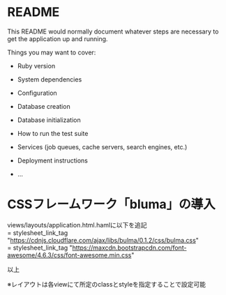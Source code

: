 # README

This README would normally document whatever steps are necessary to get the
application up and running.

Things you may want to cover:

* Ruby version

* System dependencies

* Configuration

* Database creation

* Database initialization

* How to run the test suite

* Services (job queues, cache servers, search engines, etc.)

* Deployment instructions

* ...

# CSSフレームワーク「bluma」の導入  
views/layouts/application.html.hamlに以下を追記  
= stylesheet_link_tag "https://cdnjs.cloudflare.com/ajax/libs/bulma/0.1.2/css/bulma.css"  
= stylesheet_link_tag "https://maxcdn.bootstrapcdn.com/font-awesome/4.6.3/css/font-awesome.min.css"  

以上  

※レイアウトは各viewにて所定のclassとstyleを指定することで設定可能  